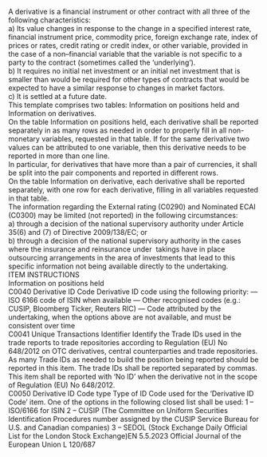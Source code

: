  
A derivative is a financial instrument or other contract with all three of the following characteristics:  
a) Its value changes in response to the change in a specified interest rate, financial instrument price, commodity price, 
foreign exchange rate, index of prices or rates, credit rating or credit index, or other variable, provided in the case of 
a non–financial variable that the variable is not specific to a party to the contract (sometimes called the ‘underlying’).  
b) It requires no initial net investment or an initial net investment that is smaller than would be required for other types 
of contracts that would be expected to have a similar response to changes in market factors.  
c) It is settled at a future date.  
This template comprises two tables: Information on positions held and Information on derivatives.  
On the table Information on positions held, each derivative shall be reported separately in as many rows as needed in 
order to properly fill in all non-monetary variables, requested in that table. If for the same derivative two values can be 
attributed to one variable, then this derivative needs to be reported in more than one line.  
In particular, for derivatives that have more than a pair of currencies, it shall be split into the pair components and 
reported in different rows.  
On the table Information on derivative, each derivative shall be reported separately, with one row for each derivative, 
filling in all variables requested in that table.  
The information regarding the External rating (C0290) and Nominated ECAI (C0300) may be limited (not reported) in 
the following circumstances:  
a) through a decision of the national supervisory authority under Article 35(6) and (7) of Directive 2009/138/EC; or  
b) through a decision of the national supervisory authority in the cases where the insurance and reinsurance under ­
takings have in place outsourcing arrangements in the area of investments that lead to this specific information not 
being available directly to the undertaking.  
ITEM  INSTRUCTIONS  
Information on positions held  
C0040  Derivative ID Code  Derivative ID code using the following priority: 
— ISO 6166 code of ISIN when available 
— Other recognised codes (e.g.: CUSIP, Bloomberg Ticker, Reuters RIC) 
— Code attributed by the undertaking, when the options above are not available, 
and must be consistent over time  
C0041  Unique Transactions Identifier  Identify the Trade IDs used in the trade reports to trade repositories according to 
Regulation (EU) No 648/2012 on OTC derivatives, central counterparties and 
trade repositories. 
As many Trade IDs as needed to build the position being reported should be 
reported in this item. The trade IDs shall be reported separated by commas. 
This item shall be reported with ‘No ID’ when the derivative not in the scope of 
Regulation (EU) No 648/2012.  
C0050  Derivative ID Code type  Type of ID Code used for the ‘Derivative ID Code’ item. One of the options in the 
following closed list shall be used: 
1 – ISO/6166 for ISIN 
2 – CUSIP (The Committee on Uniform Securities Identification Procedures 
number assigned by the CUSIP Service Bureau for U.S. and Canadian companies) 
3 – SEDOL (Stock Exchange Daily Official List for the London Stock Exchange)EN  5.5.2023 Official Journal of the European Union L 120/687